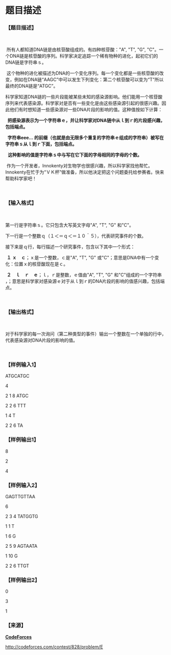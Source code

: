 # 题目描述


<h3>
【题目描述】
</h3>
<p>
<br/>
</p>
<p>
 所有人都知道DNA链是由核苷酸组成的。有四种核苷酸：&#34;A&#34;, &#34;T&#34;, &#34;G&#34;, &#34;C&#34;。一个DNA链是核苷酸的序列。科学家决定追踪一个稀有物种的进化，起初它们的DNA链是字符串ｓ。
</p>
<p>
 这个物种的进化被描述为DNA的一个变化序列。每一个变化都是一些核苷酸的改变，例如在DNA链“AAGC”中可以发生下列变化：第二个核苷酸可以变为“T”所以最终的DNA链是“ATGC”。
</p>
<p>
科学家知道DNA链的一些片段能被某些未知的感染源影响。他们能用一个核苷酸序列来代表感染源。科学家对是否有一些变化是由这些感染源引起的很感兴趣。因此他们有时想知道一些感染源对一些DNA片段的影响的值。这种值按如下计算：
</p>
<p>
<span><strong> <img src="/upload/image/20170724/20170724220026_27867.png" alt=""/> 把感染源表示为一个字符串ｅ，并让科学家对DNA链中从ｌ到ｒ的片段感兴趣，包括端点。</strong></span> 
</p>
<p>
<span><strong>  <img src="/upload/image/20170724/20170724220047_24039.png" alt=""/> 字符串eee... 的前缀（也就是由无限多个重复的字符串ｅ组成的字符串）被写在字符串ｓ从ｌ到ｒ下面，包括端点。</strong></span> 
</p>
<p>
 <img src="/upload/image/20170724/20170724220127_36358.png" alt=""/> <strong>这种影响的值是字符串ｓ中与写在它下面的字母相同的字母的个数。</strong> 
</p>
<p>
 作为一个开发者，Innokenty对生物学也很感兴趣，所以科学家找他帮忙。 Innokenty在忙于为“ＶＫ杯”做准备，所以他决定把这个问题委托给参赛者。快来帮助科学家吧！
</p>
<p>
<br/>
</p>
<h3>
【输入格式】
</h3>
<p>
<br/>
</p>
<p>
第一行是字符串ｓ<img src="/upload/image/20170724/20170724220315_22884.png" alt=""/>。它只包含大写英文字母&#34;A&#34;, &#34;T&#34;, &#34;G&#34; 和&#34;C&#34;。
</p>
<p>
下一行是一个整数ｑ（１＜＝ｑ＜＝１０＾５），代表研究事件的个数。
</p>
<p>
接下来是ｑ行，每行描述一个研究事件，包含以下其中一个形式：
</p>
<p>
<img src="/upload/image/20170724/20170724220646_32099.png" alt=""/> <strong>１ ｘ　ｃ</strong>；ｘ是一个整数<img src="/upload/image/20170724/20170724220547_67165.png" alt=""/>，ｃ是&#34;A&#34;, &#34;T&#34;, &#34;G&#34; 或&#34;C&#34;；意思是DNA中有一个变化：位置ｘ的核苷酸现在是ｃ。
</p>
<p>
<img src="/upload/image/20170724/20170724220654_89653.png" alt=""/> <strong>２　ｌ　ｒ　ｅ</strong>；ｌ，ｒ是整数<img src="/upload/image/20170724/20170724220754_72336.png" alt=""/>，ｅ值由&#34;A&#34;, &#34;T&#34;, &#34;G&#34; 和&#34;C&#34;组成的一个字符串<img src="/upload/image/20170724/20170724220811_57292.png" alt=""/>，；意思是科学家对感染源ｅ对于从ｌ到ｒ的DNA片段的影响的值感兴趣，包括端点。
</p>
<p>
<br/>
</p>
<h3>
【输出格式】
</h3>
<p>
<br/>
</p>
<p>
对于科学家的每一次询问（第二种类型的事件）输出一个整数在一个单独的行中，代表感染源对DNA片段的影响的值。
</p>
<p>
<br/>
</p>
<h3>
【样例输入1】
</h3>
<p>
ATGCATGC
</p>
<p>
4
</p>
<p>
2 1 8 ATGC
</p>
<p>
2 2 6 TTT
</p>
<p>
1 4 T
</p>
<p>
2 2 6 TA
</p>
<h3>
【样例输出1】
</h3>
<p>
8
</p>
<p>
2
</p>
<p>
4
</p>
<h3>
【样例输入2】
</h3>
<p>
GAGTTGTTAA
</p>
<p>
6
</p>
<p>
2 3 4 TATGGTG
</p>
<p>
1 1 T
</p>
<p>
1 6 G
</p>
<p>
2 5 9 AGTAATA
</p>
<p>
1 10 G
</p>
<p>
2 2 6 TTGT
</p>
<h3>
【样例输出2】
</h3>
<p>
0
</p>
<p>
3
</p>
<p>
1
</p>
<h3>
【来源】
</h3>
<p>
<strong><u>CodeForces</u></strong> 
</p>
<p>
<a href="http://codeforces.com/contest/828/problem/E" target="_blank">http://codeforces.com/contest/828/problem/E</a> 
</p>

